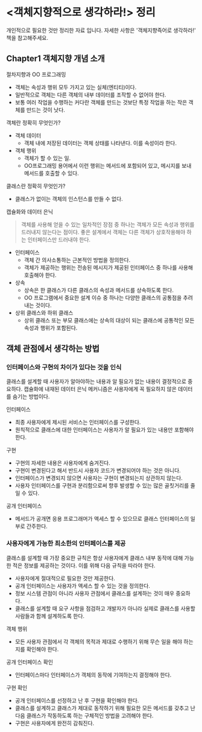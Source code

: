 # <객체지향적으로 생각하라!> 정리 
개인적으로 필요한 것만 정리한 자료 입니다. 자세한 사항은 '객체지향즉어로 생각하라!' 책을 참고해주세요.
##  Chapter1 객체지향 개념 소개
절차지향과 OO 프로그래밍
- 객체는 속성과 행위 모두 가지고 있는 실체(엔티티)이다. 
- 일반적으로 객체는 다른 객체의 내부 데이터를 조작할 수 없어야 한다. 
- 보통 여러 작업을 수행하는 커다란 객체를 만드는 것보단 특정 작업을 하는 작은 객체를 만드는 것이 낫다. 

객체란 정확히 무엇인가?
- 객체 데이터
  - 객체 내에 저장된 데이터는 객체 상태를 나타낸다. 이를 속성이라 한다.
- 객체 행위
  - 객체가 할 수 있는 일.
  - OO프로그래밍 용어에서 이런 행위는 메서드에 포함되어 있고, 메시지를 보내 메서드를 호출할 수 있다.

클래스란 정확히 무엇인가?
- 클래스가 없이는 객체의 인스턴스를 만들 수 없다. 

캡슐화와 데이터 은닉
> 객체를 사용해 얻을 수 있는 일차적인 장점 중 하나는 객체가 모든 속성과 행위를 드러내지 않는다는 점이다. 좋은 설계에서 객체는 다른 객체가 상호작용해야 하는 인터페이스만 드러내야 한다.
- 인터페이스
  - 객체 간 의사소통하는 근본적인 방법을 정의한다. 
  - 객체가 제공하는 행위는 전송된 메시지가 제공된 인터페이스 중 하나를 사용해 호출해야 한다. 
- 상속
  - 상속은 한 클래스가 다른 클래스의 속성과 메서드를 상속하도록 한다.
  - OO 프로그램에서 중요한 설계 이슈 중 하나는 다양한 클래스의 공통점을 추려내는 것이다.
- 상위 클래스와 하위 클래스
  - 상위 클래스 또는 부모 클래스에는 상속의 대상이 되는 클래스에 공통적인 모든 속성과 행위가 포함된다.
  
## 객체 관점에서 생각하는 방법
### 인터페이스와 구현의 차이가 있다는 것을 인식
 클래스를 설계할 때 사용자가 알아야하는 내용과 알 필요가 없는 내용이 결정적으로 중요하다. 캡슐화에 내재된 데이터 은닉 메커니즘은 사용자에게 꼭 필요하지 않은 데이터를 숨기는 방법이다.

인터페이스
- 최종 사용자에게 제시된 서비스는 인터페이스를 구성한다. 
- 원칙적으로 클래스에 대한 인터페이스는 사용자가 알 필요가 있는 내용만 포함해야 한다. 

구현
- 구현의 자세한 내용은 사용자에게 숨겨진다. 
- 구현이 변경된다고 해서 반드시 사용자 코드가 변경되어야 하는 것은 아니다.
- 인터페이스가 변경되지 않으면 사용자는 구현이 변경되는지 상관하지 않는다. 
- 사용자 인터페이스를 구현과 분리함으로써 향후 발생할 수 있는 많은 골칫거리를 줄일 수 있다. 

공개 인터페이스
- 메서드가 공개면 응용 프로그래머가 액세스 할 수 있으므로 클래스 인터페이스의 일부로 간주한다. 

### 사용자에게 가능한 최소한의 인터페이스를 제공
 클래스를 설계할 때 가장 중요한 규칙은 항상 사용자에게 클래스 내부 동작에 대해 가능한 적은 정보를 제공하는 것이다. 이를 위해 다음 규칙을 따라야 한다.
- 사용자에게 절대적으로 필요한 것만 제공한다.
- 공개 인터페이스는 사용자가 액세스 할 수 있는 것을 정의한다.
- 정보 시스템 관점이 아니라 사용자 관점에서 클래스를 설계하는 것이 매우 중요하다.
- 클래스를 설계할 때 요구 사항을 점검하고 개발자가 아니라 실제로 클래스를 사용할 사람들과 함께 설계하도록 한다.

객체 행위
- 모든 사용자 관점에서 각 객체의 목적과 제대로 수행하기 위해 무슨 일을 해야 하는지를 확인해야 한다.

공개 인터페이스 확인
- 인터페이스마다 인터페이스가 객체의 동작에 기여하는지 결정해야 한다. 

구현 확인
- 공개 인터페이스를 선정하고 난 후 구현을 확인해야 한다.
- 클래스를 설계하고 클래스가 제대로 동작하기 위해 필요한 모든 메서드를 갖추고 난 다음 클래스가 작동하도록 하는 구체적인 방법을 고려해야 한다.
- 구현은 사용자에게 완전히 감춰진다.